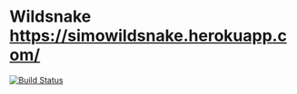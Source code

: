 Wildsnake
https://simowildsnake.herokuapp.com/
=========
[![Build Status](https://travis-ci.org/drakkainen/wildsnake.svg?branch=master)](https://travis-ci.org/drakkainen/wildsnake)
